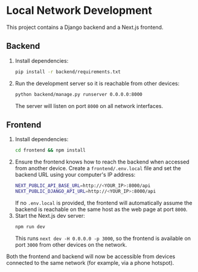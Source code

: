 # Local Network Development

This project contains a Django backend and a Next.js frontend.

## Backend
1. Install dependencies:
   ```bash
   pip install -r backend/requirements.txt
   ```
2. Run the development server so it is reachable from other devices:
   ```bash
   python backend/manage.py runserver 0.0.0.0:8000
   ```
   The server will listen on port `8000` on all network interfaces.

## Frontend
1. Install dependencies:
   ```bash
   cd frontend && npm install
   ```
2. Ensure the frontend knows how to reach the backend when accessed from another device.
   Create a `frontend/.env.local` file and set the backend URL using your computer's IP address:
   ```bash
   NEXT_PUBLIC_API_BASE_URL=http://<YOUR_IP>:8000/api
   NEXT_PUBLIC_DJANGO_API_URL=http://<YOUR_IP>:8000/api
   ```
   If no `.env.local` is provided, the frontend will automatically assume the backend
   is reachable on the same host as the web page at port `8000`.
3. Start the Next.js dev server:
   ```bash
   npm run dev
   ```
   This runs `next dev -H 0.0.0.0 -p 3000`, so the frontend is available on port `3000` from other devices on the network.

Both the frontend and backend will now be accessible from devices connected to the same network (for example, via a phone hotspot).
